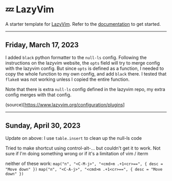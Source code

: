 # 💤 LazyVim

A starter template for [LazyVim](https://github.com/LazyVim/LazyVim).
Refer to the [documentation](https://lazyvim.github.io/installation) to get started.

---

## Friday, March 17, 2023
I added `black` python formatter to the `null-ls` config. Following the instructions on the lazyvim website, the `opts` field will try to merge config with the lazyvim config. But since `opts` is defined as a function, I needed to copy the whole function to my own config, and add `black` there. I tested that `flake8` was not working unless I copied the entire function.

Note that there is extra `null-ls` config defined in the lazyvim repo, my extra config merges with that config.

(source)[https://www.lazyvim.org/configuration/plugins]

---

## Sunday, April 30, 2023
Update on above: I use `table.insert` to clean up the null-ls code

Tried to make shortcut using control-alt-... but couldn't get it to work. Not sure if I'm doing something wrong or if it's a limitation of vim / iterm

neither of these work:
`map("n", "<C-M-j>", "<cmd>m .+1<cr>==", { desc = "Move down" })`
`map("n", "<C-A-j>", "<cmd>m .+1<cr>==", { desc = "Move down" })`
